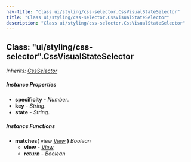 ```yaml
---
nav-title: "Class ui/styling/css-selector.CssVisualStateSelector"
title: "Class ui/styling/css-selector.CssVisualStateSelector"
description: "Class ui/styling/css-selector.CssVisualStateSelector"
---
```

## Class: "ui/styling/css-selector".CssVisualStateSelector  
_Inherits:_ [_CssSelector_](../../../ui/styling/css-selector/CssSelector.md)

##### Instance Properties
 - **specificity** - _Number_.
 - **key** - _String_.
 - **state** - _String_.

##### Instance Functions
 - **matches(** view [_View_](../../../ui/core/view/View.md) **)** _Boolean_
   - **view** - [_View_](../../../ui/core/view/View.md)
   - _**return**_ - _Boolean_